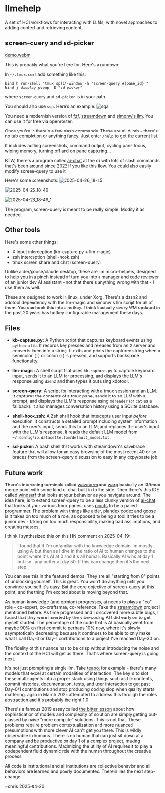 # llmehelp

A set of HCI workflows for interacting with LLMs, with novel approaches to adding context and retrieving content.

## screen-query and sd-picker
[demo.webm](https://github.com/user-attachments/assets/9e8dd99a-510b-4708-9ab5-58b75edf5945)

This is probably what you're here for. Here's a rundown:

In `~/.tmux.conf` add something like this:

    bind h run-shell "tmux split-window -h 'screen-query #{pane_id}'"
    bind j display-popup -E "sd-picker"

where `screen-query` and `sd-picker` is in your path.

You should also use `sqa`. Here's an example:
![sqa](https://github.com/user-attachments/assets/e175eb19-ad51-47c5-acf2-6f8c126eff8a)

You need a modernish version of [fzf](https://github.com/junegunn/fzf), [streamdown](https://github.com/kristopolous/Streamdown) and [simonw's llm](https://github.com/simonw/llm). You can use it for free via openrouter.

Once you're in there's a few slash commands. These are all dumb - there's no tab completion or anything fancy. Just enter `/help` to get the current list.

It includes adding screenshots, command output, cycling pane focus, wiping memory, turning off and on pane capturing... 

BTW, there's a program called [ai-chat](https://github.com/sigoden/aichat) at the cli with lots of slash commands that's been around since 2022 if you like this flow. You could also easily modify screen-query to use it.

Here's some screenshots:
![2025-04-26_18-45](https://github.com/user-attachments/assets/a81cbcea-cb15-46d9-92ac-5430238b2b85)

![2025-04-26_18-49](https://github.com/user-attachments/assets/c8b98e30-cd09-47bc-b751-02a929a82703)

![2025-04-26_18-49_1](https://github.com/user-attachments/assets/c752f94f-b780-4a8b-b597-1ce62b2bdb78)

The program, screen-query is meant to be really simple. Modify it as needed.

## Other tools

Here's some other things:

* X input interception (kb-capture.py + llm-magic)
* zsh interception (shell-hook.zsh)
* tmux screen share and chat (screen-query)

Unlike aider/goose/claude desktop, these are llm micro-helpers, designed to help you in a pinch instead of turn you into a manager and code reviewer of an junior dev AI assistant - not that there's anything wrong with that - I use them as well.


These are designed to work in linux, under Xorg. There's a dzen2 and xdotool dependency with the llm-magic and simonw's llm script for all of them.
You can hook this into a hotkey. I think basically every WM updated in the past 20 years has hotkey configurable management these days.

## Files

*   **kb-capture.py:** A Python script that captures keyboard events using `python-xlib`. It records key presses and releases from an X server and converts them into a string.  It exits and prints the captured string when a semicolon (`;`) or colon (`:`) is pressed, and supports backspace functionality.

*   **llm-magic:** A shell script that uses `kb-capture.py` to capture keyboard input, sends it to an LLM for processing, and displays the LLM's response using `dzen2` and then types it out using xdotool. 

*   **screen-query:** A script for interacting with a tmux session and an LLM. It captures the contents of a tmux pane, sends it to an LLM with a prompt, and displays the LLM's response using `mdreader` (or `cat` as a fallback). It also manages conversation history using a SQLite database.

*   **shell-hook.zsh:** A Zsh shell hook that intercepts user input *before* execution. It constructs a detailed prompt including system information and the user's input, sends this to an LLM, and replaces the user's input with the LLM's response.  It reads the default LLM model from `~/.config/io.datasette.llm/default_model.txt`.

*   **sd-picker:** A bash shell that works with streamdown's savebrace feature that will allow for an easy browsing of the most recent 40 or so braces from the screen-query discussion to easy in any copy/paste job

## Future work

There's interesting terminals called [waveterm](https://www.waveterm.dev/) and [warp](https://www.warp.dev/) basically an i3/tmux merge point with some kind of chat built in to the side. Then there's this IDE called [windsurf](https://windsurf.com/editor) that looks at your behavior as you navigate around. The idea here, is to extend screen-query to be a less clunky version of [ai-chat](https://github.com/sigoden/aichat) that looks at your various tmux panes, uses [procfs](https://en.wikipedia.org/wiki/Procfs) to be a paired programmer. The problem with things like [aider](https://aider.chat/), [plandex](https://plandex.ai/) [codex](https://github.com/openai/codex) and [goose](https://github.com/block/goose) is it takes on too much of a role, as opposed to being a tool it tries to be a junior dev - taking on too much responsibility, making bad assumptions, and creating messes. 

I think I synthesized this on this HN comment on 2025-04-19: 

> I found that if I'm unfamiliar with the knowledge domain I'm mostly using AI but then as I dive in the ratio of AI to human changes to the point where it's AI at 0 and it's all human.
> Basically AI wins at day 1 but isn't any better at day 50. If this can change then it's the next step.

You can see this in the featured demos. They are all "starting from 0" points of unblocking yourself. This is great. You won't do anything until you convince yourself it's easy. But the core objective of screen-query at this point, and the thing I'm excited about is moving beyond that.

As human knowledge (and opinion) progresses, ai needs to plays a "co" role - co-expert, co-craftsman, co-reference. Take the [streamdown](https://github.com/kristopolous/Streamdown) project I mentioned before. As time progressed and I discovered more subtle bugs, I found that they were inserted by the vibe-coding AI I did early on to get myself started. The percentage of the code that is AI basically went from maybe 90% on first commit to perhaps 10% now, where it's slowly asymptotically decreasing because it continues to be able to only make what I call Day-0 or Day-1 contributions to a project I've reached Day-30 on.

The fidelity of this nuance has to be crisp without introducing the noise and the context of the HCI will get us there. That's where screen-query is going next.

It's not just prompting a single llm. Take [teapot](https://huggingface.co/teapotai/teapotllm) for example - there's many models that excel at certain modalities of interaction. The key is to slot these multi-agents into a proper stack using things such as file contents, commit histories, documentation, tests, and user interaction to get past Day-0/1 contributions and stop producing coding slop when quality starts mattering. agno in March 2025 attempted to address this through the roles abstraction and it's probably the right 1.0

There's a famous 2019 essay called [the bitter lesson](http://www.incompleteideas.net/IncIdeas/BitterLesson.html) about how sophistication of models and complexity of solution are simply getting out-classed by naive "more compute" solutions. This is not that. These problems require problem contextualization and more nuanced presumptions with more clever AI can't get you there. This is wildly observable in humans. There is no human that can just sit down at a company and be productive on day 1 of a complex project, making meaningful contributions. Maximizing the utility of AI requires it to play a codependent fluid dynamic role with the human throughout the creative process

All code is institutional and all institutions are collective behavior and all behaviors are learned and poorly documented. Therein lies the next step-change

~chris 2025-04-20
